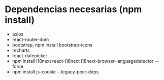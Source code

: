 # Dependencias necesarias (npm install)
 - axios
 - react-router-dom
 - bootstrap, npm install bootstrap-icons
 - recharts
 - react-datepicker
 - npm install i18next react-i18next i18next-browser-languagedetector --force
 - npm install js-cookie --legacy-peer-deps





